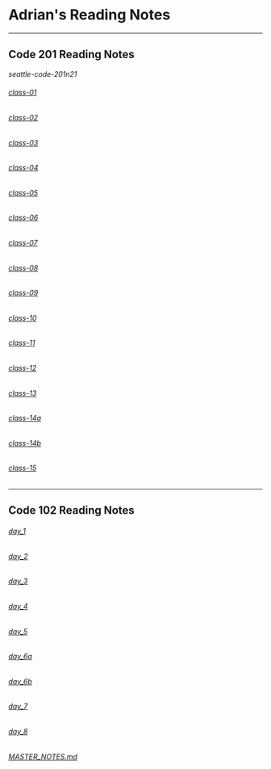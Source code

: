 # Adrian's Reading Notes

---

## Code 201 Reading Notes
*seattle-code-201n21*

###### [class-01](class-01.md)
###### [class-02](class-02.md)
###### [class-03](class-03.md)
###### [class-04](class-04.md)
###### [class-05](class-05.md)
###### [class-06](class-06.md)
###### [class-07](class-07.md)
###### [class-08](class-08.md)
###### [class-09](class-09.md)
###### [class-10](class-10.md)
###### [class-11](class-11.md)
###### [class-12](class-12.md)
###### [class-13](class-13.md)
###### [class-14a](class-14a.md)
###### [class-14b](class-14b.md)
###### [class-15](class-15.md)

---

## Code 102 Reading Notes

###### [day_1](day_1.md)
###### [day_2](day_2.md)
###### [day_3](day_3.md)
###### [day_4](day_4.md)
###### [day_5](day_5.md)
###### [day_6a](day_6a.md)
###### [day_6b](day_6b.md)
###### [day_7](day_7.md)
###### [day_8](day_8.md)

###### [MASTER_NOTES.md](MASTER_NOTES.md)
